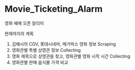 # Movie_Ticketing_Alarm
영화 예매 오픈 알리미

현재까지의 계획
1. 김해시의 CGV, 롯데시네마, 메가박스 영화 정보 Scraping
2. 영화관별 특별 상영관 정보 Collecting
3. 영화 제목으로 상영관을 찾고, 영화관별 영화 시작 시간 Collecting
4. 영화관별 판매 음식물 가격 비교
